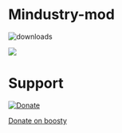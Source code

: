 # Mindustry-mod
![downloads](https://img.shields.io/github/downloads/agzam4/Mindustry-mod/total?color=0090FF&style=for-the-badge)


[![](https://i.ytimg.com/vi/vd-77IpTxlg/hqdefault.jpg?sqp=-oaymwEcCNACELwBSFXyq4qpAw4IARUAAIhCGAFwAcABBg==&rs=AOn4CLB1JC1h1Ftb7tuL-ju17PpLeRlGNA)](https://www.youtube.com/watch?v=vd-77IpTxlg)

# Support
[![Donate](https://img.shields.io/badge/-Boosty-orange?style=for-the-badge&color=orange)](https://boosty.to/agzam4/donate)

[Donate on boosty](https://boosty.to/agzam4/donate)


